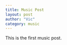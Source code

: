 ```yaml
---
title: Music Post
layout: post
author: "Vic"
category: music
---
```


This is the first music post. 
